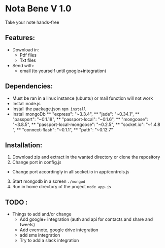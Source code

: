 # Nota Bene V 1.0
Take your note hands-free

## Features:
* Download in:
  * Pdf files
  * Txt files
* Send with:
  * email (to yourself until google+integration)

## Dependencies:
* Must be ran in a linux instance (ubuntu) or mail function will not work
* Install node.js
* Install the package.json `npm install`
* Install mongoDb
** "express": "~3.3.4",
** "jade": "~0.34.1",
** "passport": "~0.1.18",
** "passport-local": "~0.1.6",
** "mongoose": "~3.8.5",
** "passport-local-mongoose": "~0.2.5",
** "socket.io": "~1.4.8 ",
** "connect-flash": "~0.1.1",
** "path": "~0.12.7"

## Installation:
1. Download zip and extract in the wanted directory or clone the repository
2. Change port in config.js
  * Change port accordingly in all socket.io in app/controls.js

3. Start mongodb in a screen `./mongod`
4. Run in home directory of the project `node app.js`

## TODO :
* Things to add and/or change
  * Add google+ integration (auth and api for contacts and share and tweets)
  * Add evernote, google drive integration
  * add sms integration
  * Try to add a slack integration
